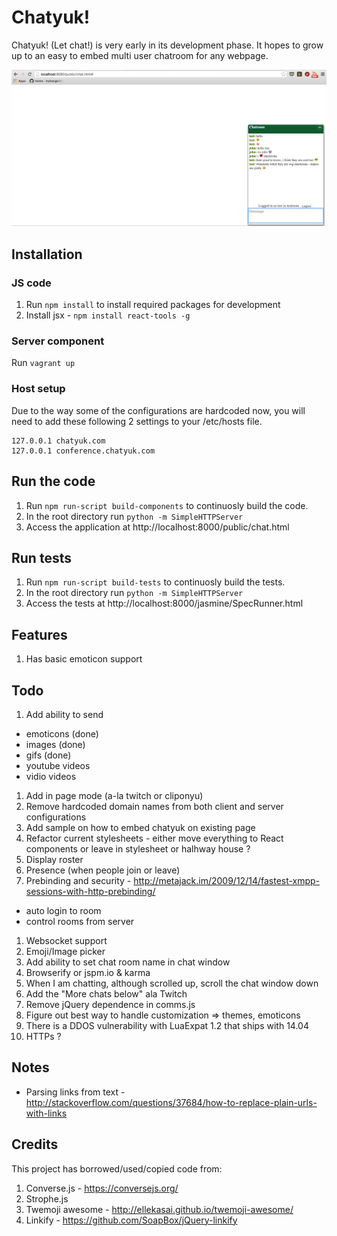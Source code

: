 # Chatyuk!

Chatyuk! (Let chat!) is very early in its development phase. It hopes to grow up to an easy to embed multi user chatroom for any webpage.

![Crappy screenshot](/docs/imgs/screenshot.png?raw=true "Crappy screenshot")

## Installation

### JS code

1. Run `npm install` to install required packages for development
2. Install jsx -  `npm install react-tools -g`

### Server component

Run `vagrant up`

### Host setup

Due to the way some of the configurations are hardcoded now, you will need to add these following 2 settings to your /etc/hosts file. 

```
127.0.0.1 chatyuk.com
127.0.0.1 conference.chatyuk.com
```

## Run the code

1. Run `npm run-script build-components` to continuosly build the code.
2. In the root directory run `python -m SimpleHTTPServer`
3. Access the application at http://localhost:8000/public/chat.html

## Run tests

1. Run `npm run-script build-tests` to continuosly build the tests.
2. In the root directory run `python -m SimpleHTTPServer`
3. Access the tests at http://localhost:8000/jasmine/SpecRunner.html

## Features

1. Has basic emoticon support

## Todo

1. Add ability to send 
  - emoticons (done)
  - images (done)
  - gifs (done)
  - youtube videos
  - vidio videos
1. Add in page mode (a-la twitch or cliponyu)
1. Remove hardcoded domain names from both client and server configurations
1. Add sample on how to embed chatyuk on existing page
1. Refactor current stylesheets - either move everything to React components or leave in stylesheet or halhway house ? 
1. Display roster
1. Presence (when people join or leave)
1. Prebinding and security - http://metajack.im/2009/12/14/fastest-xmpp-sessions-with-http-prebinding/
  - auto login to room
  - control rooms from server
1. Websocket support
1. Emoji/Image picker
1. Add ability to set chat room name in chat window
1. Browserify or jspm.io & karma
1. When I am chatting, although scrolled up, scroll the chat window down
1. Add the "More chats below" ala Twitch
1. Remove jQuery dependence in comms.js
1. Figure out best way to handle customization => themes, emoticons 
1. There is a DDOS vulnerability with LuaExpat 1.2 that ships with 14.04
1. HTTPs ?

## Notes

  - Parsing links from text - http://stackoverflow.com/questions/37684/how-to-replace-plain-urls-with-links


## Credits

This project has borrowed/used/copied code from:

1. Converse.js - https://conversejs.org/
1. Strophe.js
1. Twemoji awesome - http://ellekasai.github.io/twemoji-awesome/
1. Linkify - https://github.com/SoapBox/jQuery-linkify

